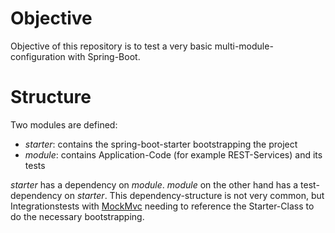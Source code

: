 # Objective

Objective of this repository is to test a very basic multi-module-configuration with Spring-Boot.

# Structure

Two modules are defined:

* *starter*: contains the spring-boot-starter bootstrapping the project
* *module*: contains Application-Code (for example REST-Services) and its tests

*starter* has a dependency on *module*. *module* on the other hand has a test-dependency on *starter*. This dependency-structure is not very common, but Integrationstests with [MockMvc](https://spring.io/guides/gs/testing-web/) needing to reference the Starter-Class to do the necessary bootstrapping.
